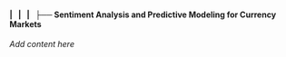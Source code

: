 #### |   |   |   ├── Sentiment Analysis and Predictive Modeling for Currency Markets

*Add content here*